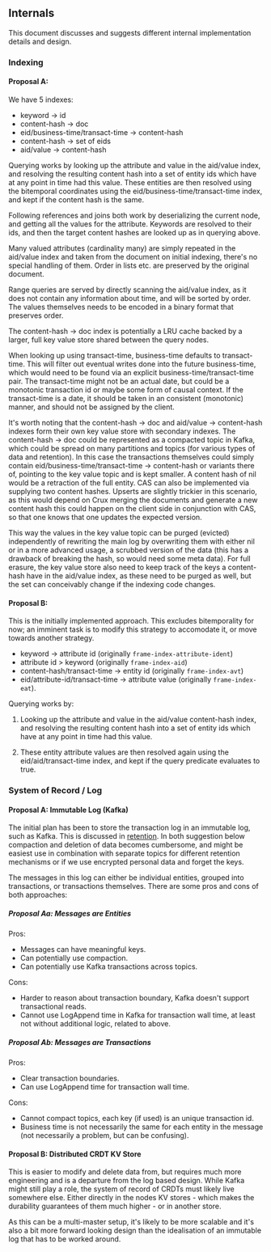 ## Internals

This document discusses and suggests different internal implementation
details and design.

### Indexing

#### Proposal A:

We have 5 indexes:

* keyword -> id
* content-hash -> doc
* eid/business-time/transact-time -> content-hash
* content-hash -> set of eids
* aid/value -> content-hash

Querying works by looking up the attribute and value in the aid/value
index, and resolving the resulting content hash into a set of entity
ids which have at any point in time had this value. These entities are
then resolved using the bitemporal coordinates using the
eid/business-time/transact-time index, and kept if the content hash is
the same.

Following references and joins both work by deserializing the current
node, and getting all the values for the attribute. Keywords are
resolved to their ids, and then the target content hashes are looked
up as in querying above.

Many valued attributes (cardinality many) are simply repeated in the
aid/value index and taken from the document on initial indexing,
there's no special handling of them. Order in lists etc. are preserved
by the original document.

Range queries are served by directly scanning the aid/value index, as
it does not contain any information about time, and will be sorted by
order. The values themselves needs to be encoded in a binary format
that preserves order.

The content-hash -> doc index is potentially a LRU cache backed by a
larger, full key value store shared between the query nodes.

When looking up using transact-time, business-time defaults to
transact-time. This will filter out eventual writes done into the
future business-time, which would need to be found via an explicit
business-time/transact-time pair. The transact-time might not be an
actual date, but could be a monotonic transaction id or maybe some
form of causal context. If the transact-time is a date, it should be
taken in an consistent (monotonic) manner, and should not be assigned
by the client.

It's worth noting that the content-hash -> doc and aid/value ->
content-hash indexes form their own key value store with secondary
indexes. The content-hash -> doc could be represented as a compacted
topic in Kafka, which could be spread on many partitions and topics
(for various types of data and retention). In this case the
transactions themselves could simply contain
eid/business-time/transact-time -> content-hash or variants there of,
pointing to the key value topic and is kept smaller. A content hash of
nil would be a retraction of the full entity. CAS can also be
implemented via supplying two content hashes. Upserts are slightly
trickier in this scenario, as this would depend on Crux merging the
documents and generate a new content hash this could happen on the
client side in conjunction with CAS, so that one knows that one
updates the expected version.

This way the values in the key value topic can be purged (evicted)
independently of rewriting the main log by overwriting them with
either nil or in a more advanced usage, a scrubbed version of the data
(this has a drawback of breaking the hash, so would need some meta
data). For full erasure, the key value store also need to keep track
of the keys a content-hash have in the aid/value index, as these need
to be purged as well, but the set can conceivably change if the
indexing code changes.

#### Proposal B:

This is the initially implemented approach. This excludes
bitemporality for now; an imminent task is to modify this strategy to
accomodate it, or move towards another strategy.

* keyword -> attribute id (originally `frame-index-attribute-ident`)
* attribute id > keyword (originally `frame-index-aid`)
* content-hash/transact-time -> entity id (originally
  `frame-index-avt`)
* eid/attribute-id/transact-time -> attribute value (originally
  `frame-index-eat`).

Querying works by:

1) Looking up the attribute and value in the aid/value content-hash
index, and resolving the resulting content hash into a set of entity
ids which have at any point in time had this value.

2) These entity attribute values are then resolved again using the
eid/aid/transact-time index, and kept if the query predicate evaluates
to true.


### System of Record / Log

#### Proposal A: Immutable Log (Kafka)

The initial plan has been to store the transaction log in an immutable
log, such as Kafka. This is discussed in [retention](retention.md). In
both suggestion below compaction and deletion of data becomes
cumbersome, and might be easiest use in combination with separate
topics for different retention mechanisms or if we use encrypted
personal data and forget the keys.

The messages in this log can either be individual entities, grouped
into transactions, or transactions themselves. There are some pros and
cons of both approaches:

##### Proposal Aa: Messages are Entities

Pros:
 + Messages can have meaningful keys.
 + Can potentially use compaction.
 + Can potentially use Kafka transactions across topics.

Cons:
 + Harder to reason about transaction boundary, Kafka doesn't support
   transactional reads.
 + Cannot use LogAppend time in Kafka for transaction wall
   time, at least not without additional logic, related to above.

##### Proposal Ab: Messages are Transactions

Pros:
 + Clear transaction boundaries.
 + Can use LogAppend time for transaction wall time.

Cons:
 + Cannot compact topics, each key (if used) is an unique transaction
   id.
 + Business time is not necessarily the same for each entity in the
   message (not necessarily a problem, but can be confusing).

#### Proposal B: Distributed CRDT KV Store

This is easier to modify and delete data from, but requires much more
engineering and is a departure from the log based design. While Kafka
might still play a role, the system of record of CRDTs must likely
live somewhere else. Either directly in the nodes KV stores - which
makes the durability guarantees of them much higher - or in another
store.

As this can be a multi-master setup, it's likely to be more scalable
and it's also a bit more forward looking design than the idealisation
of an immutable log that has to be worked around.
